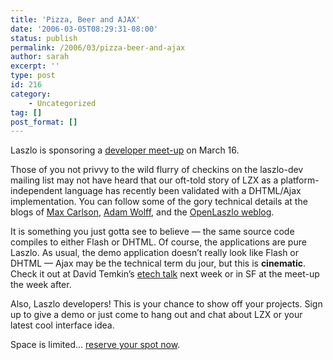 ```yaml
---
title: 'Pizza, Beer and AJAX'
date: '2006-03-05T08:29:31-08:00'
status: publish
permalink: /2006/03/pizza-beer-and-ajax
author: sarah
excerpt: ''
type: post
id: 216
category:
    - Uncategorized
tag: []
post_format: []
---
```

Laszlo is sponsoring a [developer meet-up](http://www.laszlosystems.com/developers/community/event_060314.php) on March 16.

Those of you not privvy to the wild flurry of checkins on the laszlo-dev mailing list may not have heard that our oft-told story of LZX as a platform-independent language has recently been validated with a DHTML/Ajax implementation. You can follow some of the gory technical details at the blogs of [Max Carlson](http://blog.maxcarlson.com/), [Adam Wolff](http://secretartofscience.com/blog/), and the [OpenLaszlo weblog](http://weblog.openlaszlo.org/).

It is something you just gotta see to believe — the same source code compiles to either Flash or DHTML. Of course, the applications are pure Laszlo. As usual, the demo application doesn’t really look like Flash or DHTML — Ajax may be the technical term du jour, but this is **cinematic**. Check it out at David Temkin’s [etech talk](http://conferences.oreillynet.com/cs/et2006/view/e_sess/8498) next week or in SF at the meet-up the week after.

Also, Laszlo developers! This is your chance to show off your projects. Sign up to give a demo or just come to hang out and chat about LZX or your latest cool interface idea.

Space is limited… [reserve your spot now](http://www.laszlosystems.com/developers/community/event_060314.php).